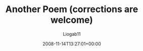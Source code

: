 ---
title: 'Another Poem (corrections are welcome)'
posts: 5
hash: '9IHfKVnd'
author: 'Liogab11'
date: 2008-11-14T13:27:01+00:00
sources:
  - https://tokipona.yahoogroups.narkive.com/9IHfKVnd
---
